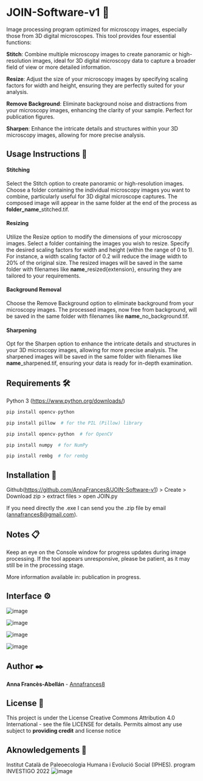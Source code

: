 # JOIN-Software-v1 🔬

Image processing program optimized for microscopy images, especially those from 3D digital microscopes. This tool provides four essential functions:

**Stitch**: Combine multiple microscopy images to create panoramic or high-resolution images, ideal for 3D digital microscopy data to capture a broader field of view or more detailed information.

**Resize**: Adjust the size of your microscopy images by specifying scaling factors for width and height, ensuring they are perfectly suited for your analysis.

**Remove Background**: Eliminate background noise and distractions from your microscopy images, enhancing the clarity of your sample. Perfect for publication figures.

**Sharpen**: Enhance the intricate details and structures within your 3D microscopy images, allowing for more precise analysis.

## Usage Instructions 🚀
#### Stitching
Select the Stitch option to create panoramic or high-resolution images.
Choose a folder containing the individual microscopy images you want to combine, particularly useful for 3D digital microscope captures.
The composed image will appear in the same folder at the end of the process as **folder_name**_stitched.tif.
#### Resizing
Utilize the Resize option to modify the dimensions of your microscopy images.
Select a folder containing the images you wish to resize.
Specify the desired scaling factors for width and height (within the range of 0 to 1).
For instance, a width scaling factor of 0.2 will reduce the image width to 20% of the original size.
The resized images will be saved in the same folder with filenames like **name**_resized{extension}, ensuring they are tailored to your requirements.
#### Background Removal
Choose the Remove Background option to eliminate background from your microscopy images.
The processed images, now free from background, will be saved in the same folder with filenames like **name**_no_background.tif.
#### Sharpening
Opt for the Sharpen option to enhance the intricate details and structures in your 3D microscopy images, allowing for more precise analysis.
The sharpened images will be saved in the same folder with filenames like **name**_sharpened.tif, ensuring your data is ready for in-depth examination.


## Requirements 🛠️
Python 3 (https://www.python.org/downloads/)

``` python
pip install opencv-python
```
``` python
pip install pillow  # for the PIL (Pillow) library
```
``` python
pip install opencv-python  # for OpenCV
```
``` python
pip install numpy  # for NumPy
```
``` python
pip install rembg  # for rembg
```

## Installation 🔧
Github(https://github.com/AnnaFrances8/JOIN-Software-v1) > Create > Download zip > extract files > open JOIN.py

If you need directly the .exe I can send you the .zip file by email (annafrances8@gmail.com).

## Notes 📋
Keep an eye on the Console window for progress updates during image processing.
If the tool appears unresponsive, please be patient, as it may still be in the processing stage.

More information available in: publication in progress.

## Interface ⚙️
![image](https://github.com/AnnaFrances8/JOIN-Software-v1/assets/141737377/21634cbb-60c3-488a-b221-02a3e321a3b2)

![image](https://github.com/AnnaFrances8/JOIN-Software-v1/assets/141737377/ed271c87-f330-4aca-91f7-39148913a14b)

![image](https://github.com/AnnaFrances8/JOIN-Software-v1/assets/141737377/79b9e63b-c023-428f-9fcd-de94663d2073)

![image](https://github.com/AnnaFrances8/JOIN-Software-v1/assets/141737377/89a96c3e-81fc-4902-98e1-054eee67b945)


## Author ✒️

**Anna Francès-Abellán** - [Annafrances8](https://github.com/AnnaFrances8)


## License 📄

This project is under the License Creative Commons Attribution 4.0 International - see the file LICENSE for details.
Permits almost any use subject to **providing credit** and license notice

## Aknowledgements 🎁

Institut Català de Paleoecologia Humana i Evolució Social (IPHES).
program INVESTIGO 2022 
![image](https://github.com/AnnaFrances8/JOIN-Software-v1/assets/141737377/4f71f0ea-8360-4961-bb48-e8a1b55d3b2b)


